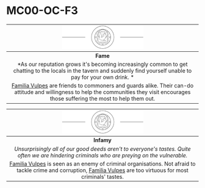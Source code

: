 # MC00-OC-F3

| <img src="../../images/card-icons/familia-vulpes.png" height="60" /> |
|:---:|
| **Fame** |
| *As our reputation grows it's becoming increasingly common to get chatting to the locals in the tavern and suddenly find yourself unable to pay for your own drink. * |
| [Familia Vulpes](../../organisations/familia-vulpes.md) are friends to commoners and guards alike. Their can-do attitude and willingness to help the communities they visit encourages those suffering the most to help them out. |

| <img src="../../images/card-icons/familia-vulpes.png" height="60" /> |
|:---:|
| **Infamy** |
| *Unsurprisingly all of our good deeds aren't to everyone's tastes. Quite often we are hindering criminals who are preying on the vulnerable.* |
| [Familia Vulpes](../../organisations/familia-vulpes.md) is seen as an enemy of criminal organisations. Not afraid to tackle crime and corruption, [Familia Vulpes](../../organisations/familia-vulpes.md) are too virtuous for most criminals' tastes.  |
